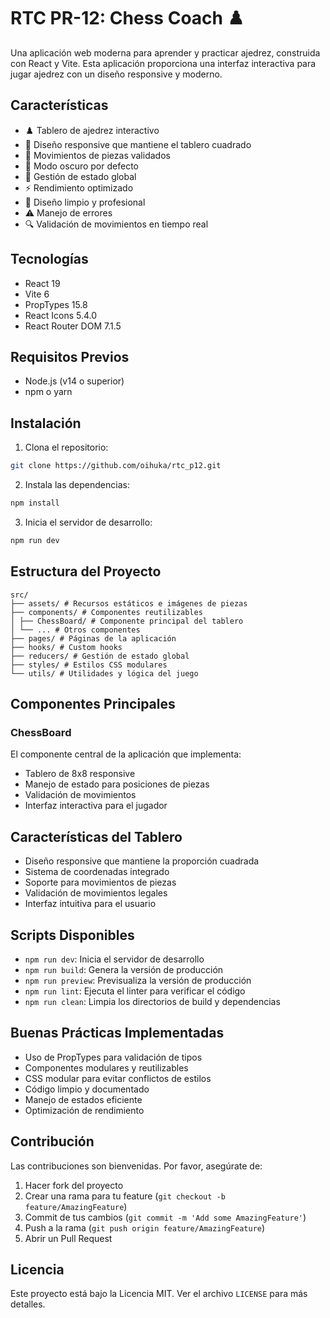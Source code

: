 # RTC PR-12: Chess Coach ♟️

Una aplicación web moderna para aprender y practicar ajedrez, construida con React y Vite. Esta aplicación proporciona una interfaz interactiva para jugar ajedrez con un diseño responsive y moderno.

## Características

- ♟️ Tablero de ajedrez interactivo
- 📱 Diseño responsive que mantiene el tablero cuadrado
- 🎯 Movimientos de piezas validados
- 🌙 Modo oscuro por defecto
- 🔄 Gestión de estado global
- ⚡ Rendimiento optimizado
- 🎨 Diseño limpio y profesional
- ⚠️ Manejo de errores
- 🔍 Validación de movimientos en tiempo real

## Tecnologías

- React 19
- Vite 6
- PropTypes 15.8
- React Icons 5.4.0
- React Router DOM 7.1.5

## Requisitos Previos

- Node.js (v14 o superior)
- npm o yarn

## Instalación

1. Clona el repositorio:

```bash
git clone https://github.com/oihuka/rtc_p12.git
```

2. Instala las dependencias:

```bash
npm install
```

3. Inicia el servidor de desarrollo:

```bash
npm run dev
```

## Estructura del Proyecto

```
src/
├── assets/ # Recursos estáticos e imágenes de piezas
├── components/ # Componentes reutilizables
│ ├── ChessBoard/ # Componente principal del tablero
│ └── ... # Otros componentes
├── pages/ # Páginas de la aplicación
├── hooks/ # Custom hooks
├── reducers/ # Gestión de estado global
├── styles/ # Estilos CSS modulares
└── utils/ # Utilidades y lógica del juego
```

## Componentes Principales

### ChessBoard

El componente central de la aplicación que implementa:

- Tablero de 8x8 responsive
- Manejo de estado para posiciones de piezas
- Validación de movimientos
- Interfaz interactiva para el jugador

## Características del Tablero

- Diseño responsive que mantiene la proporción cuadrada
- Sistema de coordenadas integrado
- Soporte para movimientos de piezas
- Validación de movimientos legales
- Interfaz intuitiva para el usuario

## Scripts Disponibles

- `npm run dev`: Inicia el servidor de desarrollo
- `npm run build`: Genera la versión de producción
- `npm run preview`: Previsualiza la versión de producción
- `npm run lint`: Ejecuta el linter para verificar el código
- `npm run clean`: Limpia los directorios de build y dependencias

## Buenas Prácticas Implementadas

- Uso de PropTypes para validación de tipos
- Componentes modulares y reutilizables
- CSS modular para evitar conflictos de estilos
- Código limpio y documentado
- Manejo de estados eficiente
- Optimización de rendimiento

## Contribución

Las contribuciones son bienvenidas. Por favor, asegúrate de:

1. Hacer fork del proyecto
2. Crear una rama para tu feature (`git checkout -b feature/AmazingFeature`)
3. Commit de tus cambios (`git commit -m 'Add some AmazingFeature'`)
4. Push a la rama (`git push origin feature/AmazingFeature`)
5. Abrir un Pull Request

## Licencia

Este proyecto está bajo la Licencia MIT. Ver el archivo `LICENSE` para más detalles.
